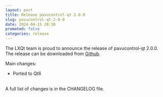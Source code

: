 ```yaml
---
layout: post
title: Release pavucontrol-qt 2.0.0
slug: pavucontrol-qt-2-0-0
date: 2024-04-15 20:38
promoted: false
categories: release
---
```


The LXQt team is proud to announce the release of pavucontrol-qt 2.0.0.
The release can be downloaded from [Github](https://github.com/lxqt/pavucontrol-qt/releases).

Main changes:

 * Ported to Qt6

<br/>
A full list of changes is in the CHANGELOG file.
<br/>
